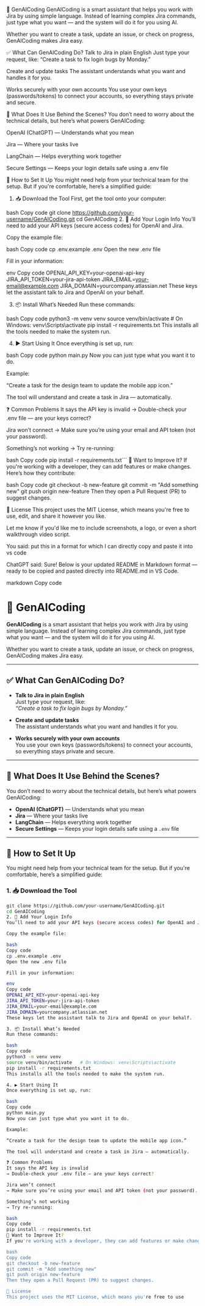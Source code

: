 🧠 GenAICoding
GenAICoding is a smart assistant that helps you work with Jira by using simple language. Instead of learning complex Jira commands, just type what you want — and the system will do it for you using AI.

Whether you want to create a task, update an issue, or check on progress, GenAICoding makes Jira easy.

✅ What Can GenAICoding Do?
Talk to Jira in plain English
Just type your request, like:
“Create a task to fix login bugs by Monday.”

Create and update tasks
The assistant understands what you want and handles it for you.

Works securely with your own accounts
You use your own keys (passwords/tokens) to connect your accounts, so everything stays private and secure.

🧰 What Does It Use Behind the Scenes?
You don’t need to worry about the technical details, but here’s what powers GenAICoding:

OpenAI (ChatGPT) — Understands what you mean

Jira — Where your tasks live

LangChain — Helps everything work together

Secure Settings — Keeps your login details safe using a .env file

🔧 How to Set It Up
You might need help from your technical team for the setup. But if you're comfortable, here’s a simplified guide:

1. 📥 Download the Tool
First, get the tool onto your computer:

bash
Copy code
git clone https://github.com/your-username/GenAICoding.git
cd GenAICoding
2. 🔐 Add Your Login Info
You’ll need to add your API keys (secure access codes) for OpenAI and Jira.

Copy the example file:

bash
Copy code
cp .env.example .env
Open the new .env file

Fill in your information:

env
Copy code
OPENAI_API_KEY=your-openai-api-key
JIRA_API_TOKEN=your-jira-api-token
JIRA_EMAIL=your-email@example.com
JIRA_DOMAIN=yourcompany.atlassian.net
These keys let the assistant talk to Jira and OpenAI on your behalf.

3. 📦 Install What’s Needed
Run these commands:

bash
Copy code
python3 -m venv venv
source venv/bin/activate   # On Windows: venv\Scripts\activate
pip install -r requirements.txt
This installs all the tools needed to make the system run.

4. ▶️ Start Using It
Once everything is set up, run:

bash
Copy code
python main.py
Now you can just type what you want it to do.

Example:

“Create a task for the design team to update the mobile app icon.”

The tool will understand and create a task in Jira — automatically.

❓ Common Problems
It says the API key is invalid
→ Double-check your .env file — are your keys correct?

Jira won’t connect
→ Make sure you’re using your email and API token (not your password).

Something’s not working
→ Try re-running:

bash
Copy code
pip install -r requirements.txt```
🤝 Want to Improve It?
If you're working with a developer, they can add features or make changes. Here’s how they contribute:

bash
Copy code
git checkout -b new-feature
git commit -m "Add something new"
git push origin new-feature
Then they open a Pull Request (PR) to suggest changes.

📄 License
This project uses the MIT License, which means you're free to use, edit, and share it however you like.

Let me know if you'd like me to include screenshots, a logo, or even a short walkthrough video script.






You said:
put this in a format for which I can directly copy and paste it into vs code


ChatGPT said:
Sure! Below is your updated README in Markdown format — ready to be copied and pasted directly into README.md in VS Code.

markdown
Copy code
# 🧠 GenAICoding

**GenAICoding** is a smart assistant that helps you work with Jira by using simple language. Instead of learning complex Jira commands, just type what you want — and the system will do it for you using AI.

Whether you want to create a task, update an issue, or check on progress, GenAICoding makes Jira easy.

---

## ✅ What Can GenAICoding Do?

- **Talk to Jira in plain English**  
  Just type your request, like:  
  *“Create a task to fix login bugs by Monday.”*

- **Create and update tasks**  
  The assistant understands what you want and handles it for you.

- **Works securely with your own accounts**  
  You use your own keys (passwords/tokens) to connect your accounts, so everything stays private and secure.

---

## 🧰 What Does It Use Behind the Scenes?

You don’t need to worry about the technical details, but here’s what powers GenAICoding:

- **OpenAI (ChatGPT)** — Understands what you mean  
- **Jira** — Where your tasks live  
- **LangChain** — Helps everything work together  
- **Secure Settings** — Keeps your login details safe using a `.env` file

---

## 🔧 How to Set It Up

You might need help from your technical team for the setup. But if you're comfortable, here’s a simplified guide:

### 1. 📥 Download the Tool

```bash
git clone https://github.com/your-username/GenAICoding.git
cd GenAICoding
2. 🔐 Add Your Login Info
You’ll need to add your API keys (secure access codes) for OpenAI and Jira.

Copy the example file:

bash
Copy code
cp .env.example .env
Open the new .env file

Fill in your information:

env
Copy code
OPENAI_API_KEY=your-openai-api-key
JIRA_API_TOKEN=your-jira-api-token
JIRA_EMAIL=your-email@example.com
JIRA_DOMAIN=yourcompany.atlassian.net
These keys let the assistant talk to Jira and OpenAI on your behalf.

3. 📦 Install What’s Needed
Run these commands:

bash
Copy code
python3 -m venv venv
source venv/bin/activate   # On Windows: venv\Scripts\activate
pip install -r requirements.txt
This installs all the tools needed to make the system run.

4. ▶️ Start Using It
Once everything is set up, run:

bash
Copy code
python main.py
Now you can just type what you want it to do.

Example:

“Create a task for the design team to update the mobile app icon.”

The tool will understand and create a task in Jira — automatically.

❓ Common Problems
It says the API key is invalid
→ Double-check your .env file — are your keys correct?

Jira won’t connect
→ Make sure you’re using your email and API token (not your password).

Something’s not working
→ Try re-running:

bash
Copy code
pip install -r requirements.txt
🤝 Want to Improve It?
If you're working with a developer, they can add features or make changes. Here’s how they contribute:

bash
Copy code
git checkout -b new-feature
git commit -m "Add something new"
git push origin new-feature
Then they open a Pull Request (PR) to suggest changes.

📄 License
This project uses the MIT License, which means you're free to use
